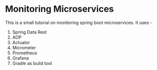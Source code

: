 # Monitoring Microservices

This is a small tutorial on monitoring spring boot microservices. It uses -
1. Spring Data Rest
2. AOP
3. Actuator
4. Micrometer
5. Prometheus
6. Grafana
7. Gradle as build tool